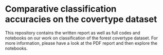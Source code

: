 # Comparative classification accuracies on the covertype dataset

This repository contains the written report as well as full codes and notebooks on our work on classification of the forest covertype dataset. For more information, please have a look at the PDF report and then explore the notebooks.

